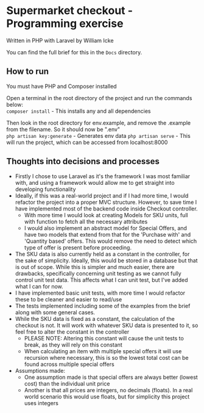 # Supermarket checkout - Programming exercise
Written in PHP with Laravel by William Icke

You can find the full brief for this in the `Docs` directory.

## How to run
You must have PHP and Composer installed

Open a terminal in the root directory of the project and run the commands below:  
`composer install` - This installs any and all dependencies  

Then look in the root directory for env.example, and remove the .example from the filename. So it should now be ".env"  
`php artisan key:generate` - Generates env data 
`php artisan serve` - This will run the project, which can be accessed from localhost:8000  

## Thoughts into decisions and processes
- Firstly I chose to use Laravel as it's the framework I was most familiar with, and using a framework would allow me to get straight into developing functionality
- Ideally, if this was a real-world project and if I had more time, I would refactor the project into a proper MVC structure. However, to save time I have implemented most of the backend code inside Checkout controller.
    - With more time I would look at creating Models for SKU units, full with function to fetch all the necessary attributes
    - I would also implement an abstract model for Special Offers, and have two models that extend from that for the 'Purchase with' and 'Quantity based' offers. This would remove the need to detect which type of offer is present before proceeding.
- The SKU data is also currently held as a constant in the controller, for the sake of simplicity. Ideally, this would be stored in a database but that is out of scope. While this is simpler and much easier, there are drawbacks, specifically concerning unit testing as we cannot fully control unit test data. This affects what I can unit test, but I've added what I can for now.
- I have implemented basic unit tests, with more time I would refactor these to be cleaner and easier to read/use
- The tests implemented including some of the examples from the brief along with some general cases.
- While the SKU data is fixed as a constant, the calculation of the checkout is not. It will work with whatever SKU data is presented to it, so feel free to alter the constant in the controller
    - PLEASE NOTE: Altering this constant will cause the unit tests to break, as they will rely on this constant
    - When calculating an item with multiple special offers it will use recursion where necessary, this is so the lowest total cost can be found across multiple special offers
- Assumptions made:
    - One assumption made is that special offers are always better (lowest cost) than the individual unit price
    - Another is that all prices are integers, no decimals (floats). In a real world scenario this would use floats, but for simplicity this project uses integers